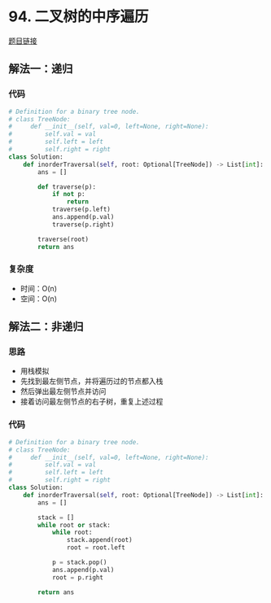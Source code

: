 # 94. 二叉树的中序遍历

[题目链接](https://leetcode.cn/problems/binary-tree-inorder-traversal/description/)

## 解法一：递归

### 代码

```py
# Definition for a binary tree node.
# class TreeNode:
#     def __init__(self, val=0, left=None, right=None):
#         self.val = val
#         self.left = left
#         self.right = right
class Solution:
    def inorderTraversal(self, root: Optional[TreeNode]) -> List[int]:
        ans = []

        def traverse(p):
            if not p:
                return
            traverse(p.left)
            ans.append(p.val)
            traverse(p.right)

        traverse(root)
        return ans
```

### 复杂度

- 时间：O(n)
- 空间：O(n)

## 解法二：非递归

### 思路

- 用栈模拟
- 先找到最左侧节点，并将遍历过的节点都入栈
- 然后弹出最左侧节点并访问
- 接着访问最左侧节点的右子树，重复上述过程

### 代码

```py
# Definition for a binary tree node.
# class TreeNode:
#     def __init__(self, val=0, left=None, right=None):
#         self.val = val
#         self.left = left
#         self.right = right
class Solution:
    def inorderTraversal(self, root: Optional[TreeNode]) -> List[int]:
        ans = []

        stack = []
        while root or stack:
            while root:
                stack.append(root)
                root = root.left

            p = stack.pop()
            ans.append(p.val)
            root = p.right

        return ans
```